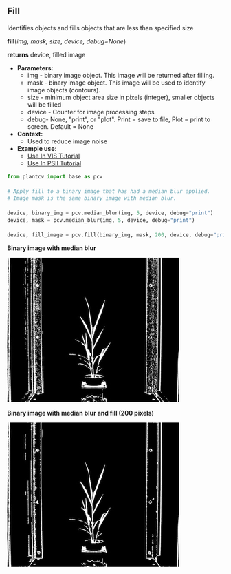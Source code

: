 ## Fill

Identifies objects and fills objects that are less than specified size

**fill**(*img, mask, size, device, debug=None*)

**returns** device, filled image

- **Parameters:**
    - img - binary image object. This image will be returned after filling.
    - mask - binary image object. This image will be used to identify image objects (contours).
    - size - minimum object area size in pixels (integer), smaller objects will be filled
    - device - Counter for image processing steps
    - debug- None, "print", or "plot". Print = save to file, Plot = print to screen. Default = None
- **Context:**
    - Used to reduce image noise
- **Example use:**
    - [Use In VIS Tutorial](vis_tutorial.md)
    - [Use In PSII Tutorial](psII_tutorial.md) 

```python
from plantcv import base as pcv

# Apply fill to a binary image that has had a median blur applied.
# Image mask is the same binary image with median blur.

device, binary_img = pcv.median_blur(img, 5, device, debug="print")
device, mask = pcv.median_blur(img, 5, device, debug="print")

device, fill_image = pcv.fill(binary_img, mask, 200, device, debug="print")
```

**Binary image with median blur**

![Screenshot](img/documentation_images/fill/binary_image.jpg)

**Binary image with median blur and fill (200 pixels)**

![Screenshot](img/documentation_images/fill/fill_200.jpg)
